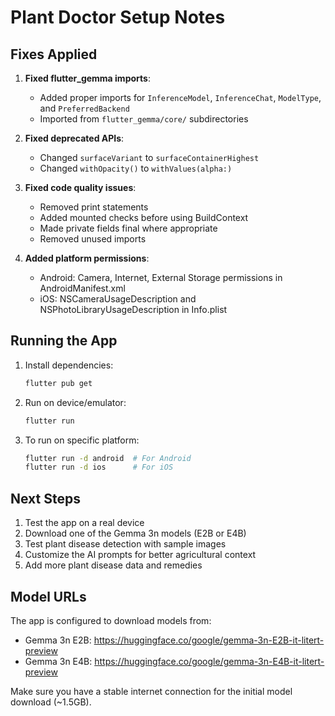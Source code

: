 # Plant Doctor Setup Notes

## Fixes Applied

1. **Fixed flutter_gemma imports**:
   - Added proper imports for `InferenceModel`, `InferenceChat`, `ModelType`, and `PreferredBackend`
   - Imported from `flutter_gemma/core/` subdirectories

2. **Fixed deprecated APIs**:
   - Changed `surfaceVariant` to `surfaceContainerHighest` 
   - Changed `withOpacity()` to `withValues(alpha:)`

3. **Fixed code quality issues**:
   - Removed print statements
   - Added mounted checks before using BuildContext
   - Made private fields final where appropriate
   - Removed unused imports

4. **Added platform permissions**:
   - Android: Camera, Internet, External Storage permissions in AndroidManifest.xml
   - iOS: NSCameraUsageDescription and NSPhotoLibraryUsageDescription in Info.plist

## Running the App

1. Install dependencies:
   ```bash
   flutter pub get
   ```

2. Run on device/emulator:
   ```bash
   flutter run
   ```

3. To run on specific platform:
   ```bash
   flutter run -d android  # For Android
   flutter run -d ios      # For iOS
   ```

## Next Steps

1. Test the app on a real device
2. Download one of the Gemma 3n models (E2B or E4B)
3. Test plant disease detection with sample images
4. Customize the AI prompts for better agricultural context
5. Add more plant disease data and remedies

## Model URLs

The app is configured to download models from:
- Gemma 3n E2B: https://huggingface.co/google/gemma-3n-E2B-it-litert-preview
- Gemma 3n E4B: https://huggingface.co/google/gemma-3n-E4B-it-litert-preview

Make sure you have a stable internet connection for the initial model download (~1.5GB).